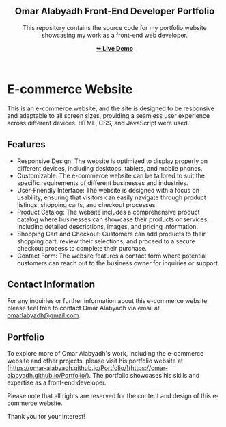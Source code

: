 <div align="center">
    
  <h2 align="center">Omar Alabyadh Front-End Developer Portfolio</h2>

  This repository contains the source code for my portfolio website showcasing my work as a front-end web developer.

  <a href="https://omar-alabyadh.github.io/Portfolio/"><strong>➥ Live Demo</strong></a>

</div>

<br />

# E-commerce Website

This is an e-commerce website, and the site is designed to be responsive and adaptable to all screen sizes, providing a seamless user experience across different devices.
HTML, CSS, and JavaScript were used.

## Features

- Responsive Design: The website is optimized to display properly on different devices, including desktops, tablets, and mobile phones.
- Customizable: The e-commerce website can be tailored to suit the specific requirements of different businesses and industries.
- User-Friendly Interface: The website is designed with a focus on usability, ensuring that visitors can easily navigate through product listings, shopping carts, and checkout processes.
- Product Catalog: The website includes a comprehensive product catalog where businesses can showcase their products or services, including detailed descriptions, images, and pricing information.
- Shopping Cart and Checkout: Customers can add products to their shopping cart, review their selections, and proceed to a secure checkout process to complete their purchase.
- Contact Form: The website features a contact form where potential customers can reach out to the business owner for inquiries or support.

## Contact Information

For any inquiries or further information about this e-commerce website, please feel free to contact Omar Alabyadh via email at omarlabyadh@gmail.com.

## Portfolio

To explore more of Omar Alabyadh's work, including the e-commerce website and other projects, please visit his portfolio website at [https://omar-alabyadh.github.io/Portfolio/](https://omar-alabyadh.github.io/Portfolio/). The portfolio showcases his skills and expertise as a front-end developer.

Please note that all rights are reserved for the content and design of this e-commerce website.

Thank you for your interest!
